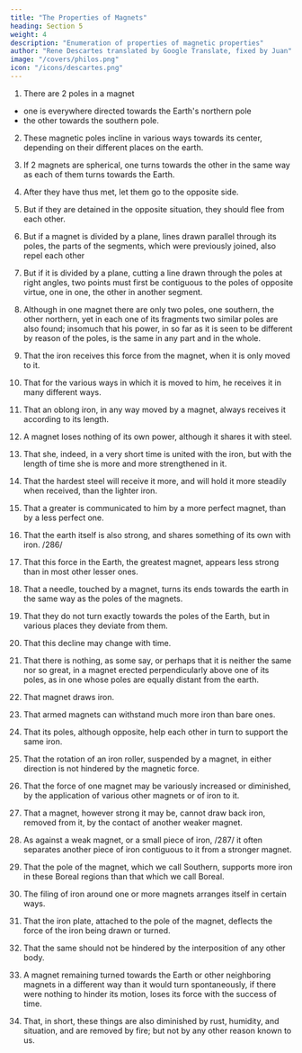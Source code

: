 ```yaml
---
title: "The Properties of Magnets"
heading: Section 5
weight: 4
description: "Enumeration of properties of magnetic properties"
author: "Rene Descartes translated by Google Translate, fixed by Juan"
image: "/covers/philos.png"
icon: "/icons/descartes.png"
---
```



1. There are 2 poles in a magnet
- one is everywhere directed towards the Earth's northern pole
- the other towards the southern pole.

2. These magnetic poles incline in various ways towards its center, depending on their different places on the earth.

3. If 2 magnets are spherical, one turns towards the other in the same way as each of them turns towards the Earth.

4. After they have thus met, let them go to the opposite side.

5. But if they are detained in the opposite situation, they should flee from each other.

6. But if a magnet is divided by a plane, lines drawn parallel through its poles, the parts of the segments, which were previously joined, also repel each other

7. But if it is divided by a plane, cutting a line drawn through the poles at right angles, two points must first be contiguous to the poles of opposite virtue, one in one, the other in another segment.

8. Although in one magnet there are only two poles, one southern, the other northern, yet in each one of its fragments two similar poles are also found; insomuch that his power, in so far as it is seen to be different by reason of the poles, is the same in any part and in the whole.

9. That the iron receives this force from the magnet, when it is only moved to it.

10. That for the various ways in which it is moved to him, he receives it in many different ways.

11. That an oblong iron, in any way moved by a magnet, always receives it according to its length.

12. A magnet loses nothing of its own power, although it shares it with steel.

13. That she, indeed, in a very short time is united with the iron, but with the length of time she is more and more strengthened in it.

14. That the hardest steel will receive it more, and will hold it more steadily when received, than the lighter iron.

15. That a greater is communicated to him by a more perfect magnet, than by a less perfect one.

16. That the earth itself is also strong, and shares something of its own with iron. /286/

17. That this force in the Earth, the greatest magnet, appears less strong than in most other lesser ones.

18. That a needle, touched by a magnet, turns its ends towards the earth in the same way as the poles of the magnets.

19. That they do not turn exactly towards the poles of the Earth, but in various places they deviate from them.

20. That this decline may change with time.

21. That there is nothing, as some say, or perhaps that it is neither the same nor so great, in a magnet erected perpendicularly above one of its poles, as in one whose poles are equally distant from the earth.

22. That magnet draws iron.

23. That armed magnets can withstand much more iron than bare ones.

24. That its poles, although opposite, help each other in turn to support the same iron.

25. That the rotation of an iron roller, suspended by a magnet, in either direction is not hindered by the magnetic force.

26. That the force of one magnet may be variously increased or diminished, by the application of various other magnets or of iron to it.

27. That a magnet, however strong it may be, cannot draw back iron, removed from it, by the contact of another weaker magnet.

28. As against a weak magnet, or a small piece of iron, /287/ it often separates another piece of iron contiguous to it from a stronger magnet.

29. That the pole of the magnet, which we call Southern, supports more iron in these Boreal regions than that which we call Boreal.

30. The filing of iron around one or more magnets arranges itself in certain ways.

31. That the iron plate, attached to the pole of the magnet, deflects the force of the iron being drawn or turned.

32. That the same should not be hindered by the interposition of any other body.

33. A magnet remaining turned towards the Earth or other neighboring magnets in a different way than it would turn spontaneously, if there were nothing to hinder its motion, loses its force with the success of time.

34. That, in short, these things are also diminished by rust, humidity, and situation, and are removed by fire; but not by any other reason known to us.
